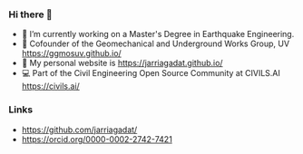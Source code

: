 ### Hi there 👋
- 🔭 I’m currently working on a Master's Degree in Earthquake Engineering.
- 🌱 Cofounder of the Geomechanical and Underground Works Group, UV https://ggmosuv.github.io/
- 📣 My personal website is https://jarriagadat.github.io/
- 💻 Part of the Civil Engineering Open Source Community at CIVILS.AI  https://civils.ai/

### Links
- https://github.com/jarriagadat/
- https://orcid.org/0000-0002-2742-7421

<!--

**jaatriana/jaatriana** is a ✨ _special_ ✨ repository because its `README.md` (this file) appears on your GitHub profile.

Here are some ideas to get you started:

- 🔭 I’m currently working on ...
- 🌱 I’m currently learning BIM
- 👯 I’m looking to collaborate on JetGrouting
-->
